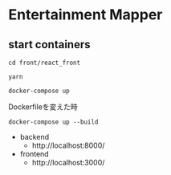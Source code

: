 # Entertainment Mapper

## start containers
```
cd front/react_front
```

```
yarn
```

```
docker-compose up 
```
Dockerfileを変えた時
```
docker-compose up --build 
```
* backend
  * http://localhost:8000/
* frontend
  * http://localhost:3000/
